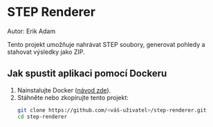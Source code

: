 # STEP Renderer
Autor: Erik Adam

Tento projekt umožňuje nahrávat STEP soubory, generovat pohledy a stahovat výsledky jako ZIP.

## Jak spustit aplikaci pomocí Dockeru

1. Nainstalujte Docker ([návod zde](https://www.docker.com/get-started)).
2. Stáhněte nebo zkopírujte tento projekt:
   ```bash
   git clone https://github.com/<váš-uživatel>/step-renderer.git
   cd step-renderer
